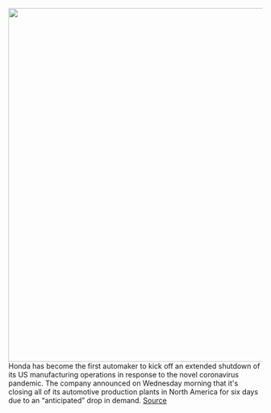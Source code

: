 <img src='https://cdn.vox-cdn.com/thumbor/hROFIoEco8JABqfG1FoE8d6fnvg=/0x0:2040x1360/1200x800/filters:focal(857x517:1183x843)/cdn.vox-cdn.com/uploads/chorus_image/image/66518030/akrales_180329_2351_1416.0.jpg' width='700px' /><br/>
Honda has become the first automaker to kick off an extended shutdown of its US manufacturing operations in response to the novel coronavirus pandemic. The company announced on Wednesday morning that it's closing all of its automotive production plants in North America for six days due to an “anticipated” drop in demand.
<a href='https://www.theverge.com/2020/3/18/21185015/honda-coronavirus-factory-shut-down-fiat-chrysler-ford-gm'> Source <a/>